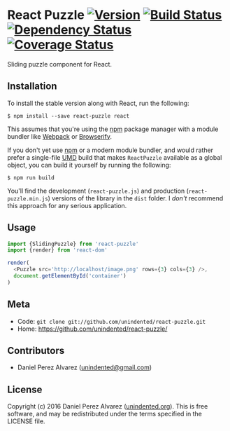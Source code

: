 # React Puzzle [![Version](https://img.shields.io/npm/v/react-puzzle.svg)](https://www.npmjs.com/package/react-puzzle) [![Build Status](https://img.shields.io/travis/unindented/react-puzzle.svg)](http://travis-ci.org/unindented/react-puzzle) [![Dependency Status](https://img.shields.io/gemnasium/unindented/react-puzzle.svg)](https://gemnasium.com/unindented/react-puzzle) [![Coverage Status](https://img.shields.io/coveralls/unindented/react-puzzle.svg)](https://coveralls.io/r/unindented/react-puzzle)

Sliding puzzle component for React.


## Installation

To install the stable version along with React, run the following:

```
$ npm install --save react-puzzle react
```

This assumes that you're using the [npm](http://npmjs.com/) package manager with a module bundler like [Webpack](http://webpack.github.io/) or [Browserify](http://browserify.org/).

If you don't yet use [npm](http://npmjs.com/) or a modern module bundler, and would rather prefer a single-file [UMD](https://github.com/umdjs/umd) build that makes `ReactPuzzle` available as a global object, you can build it yourself by running the following:

```
$ npm run build
```

You'll find the development (`react-puzzle.js`) and production (`react-puzzle.min.js`) versions of the library in the `dist` folder. I *don't* recommend this approach for any serious application.


## Usage

```js
import {SlidingPuzzle} from 'react-puzzle'
import {render} from 'react-dom'

render(
  <Puzzle src='http://localhost/image.png' rows={3} cols={3} />,
  document.getElementById('container')
)
```


## Meta

* Code: `git clone git://github.com/unindented/react-puzzle.git`
* Home: <https://github.com/unindented/react-puzzle/>


## Contributors

* Daniel Perez Alvarez ([unindented@gmail.com](mailto:unindented@gmail.com))


## License

Copyright (c) 2016 Daniel Perez Alvarez ([unindented.org](https://unindented.org/)). This is free software, and may be redistributed under the terms specified in the LICENSE file.
